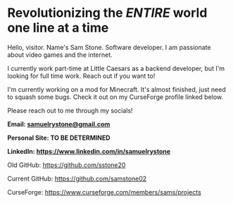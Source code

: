 # Revolutionizing the *ENTIRE* world one line at a time

Hello, visitor. Name's Sam Stone. Software developer. I am passionate about video games and the internet.

I currently work part-time at Little Caesars as a backend developer, but I'm looking for full time work. Reach out if you want to!

I'm currently working on a mod for Minecraft. It's almost finished, just need to squash some bugs. Check it out on my CurseForge profile linked below.

Please reach out to me through my socials!

**Email: samuelrystone@gmail.com**

**Personal Site: TO BE DETERMINED**

**LinkedIn: https://www.linkedin.com/in/samuelrystone**

Old GitHub: https://github.com/sstone20

Current GitHub: https://github.com/samstone02

CurseForge: https://www.curseforge.com/members/sams/projects

<!---
samstone02/samstone02 is a ✨ special ✨ repository because its `README.md` (this file) appears on your GitHub profile.
You can click the Preview link to take a look at your changes.
--->
